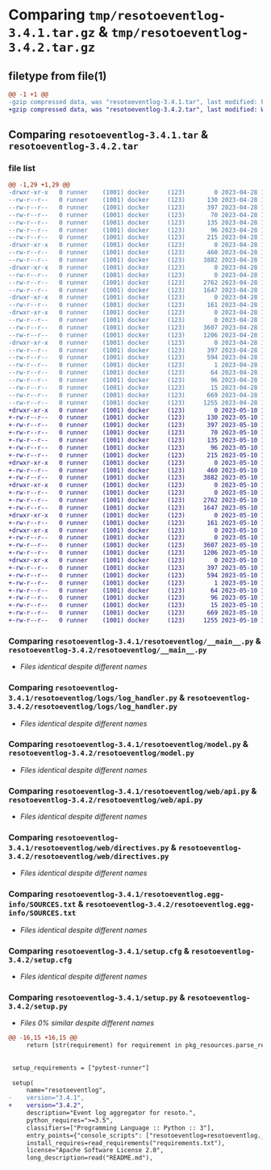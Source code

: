 # Comparing `tmp/resotoeventlog-3.4.1.tar.gz` & `tmp/resotoeventlog-3.4.2.tar.gz`

## filetype from file(1)

```diff
@@ -1 +1 @@
-gzip compressed data, was "resotoeventlog-3.4.1.tar", last modified: Fri Apr 28 15:17:44 2023, max compression
+gzip compressed data, was "resotoeventlog-3.4.2.tar", last modified: Wed May 10 12:23:28 2023, max compression
```

## Comparing `resotoeventlog-3.4.1.tar` & `resotoeventlog-3.4.2.tar`

### file list

```diff
@@ -1,29 +1,29 @@
-drwxr-xr-x   0 runner    (1001) docker     (123)        0 2023-04-28 15:17:44.123533 resotoeventlog-3.4.1/
--rw-r--r--   0 runner    (1001) docker     (123)      130 2023-04-28 15:16:15.000000 resotoeventlog-3.4.1/MANIFEST.in
--rw-r--r--   0 runner    (1001) docker     (123)      397 2023-04-28 15:17:44.123533 resotoeventlog-3.4.1/PKG-INFO
--rw-r--r--   0 runner    (1001) docker     (123)       70 2023-04-28 15:16:15.000000 resotoeventlog-3.4.1/README.md
--rw-r--r--   0 runner    (1001) docker     (123)      135 2023-04-28 15:16:15.000000 resotoeventlog-3.4.1/requirements-dev.txt
--rw-r--r--   0 runner    (1001) docker     (123)       96 2023-04-28 15:16:15.000000 resotoeventlog-3.4.1/requirements-test.txt
--rw-r--r--   0 runner    (1001) docker     (123)      215 2023-04-28 15:16:15.000000 resotoeventlog-3.4.1/requirements.txt
-drwxr-xr-x   0 runner    (1001) docker     (123)        0 2023-04-28 15:17:44.123533 resotoeventlog-3.4.1/resotoeventlog/
--rw-r--r--   0 runner    (1001) docker     (123)      460 2023-04-28 15:16:15.000000 resotoeventlog-3.4.1/resotoeventlog/__init__.py
--rw-r--r--   0 runner    (1001) docker     (123)     3882 2023-04-28 15:16:15.000000 resotoeventlog-3.4.1/resotoeventlog/__main__.py
-drwxr-xr-x   0 runner    (1001) docker     (123)        0 2023-04-28 15:17:44.123533 resotoeventlog-3.4.1/resotoeventlog/logs/
--rw-r--r--   0 runner    (1001) docker     (123)        0 2023-04-28 15:16:15.000000 resotoeventlog-3.4.1/resotoeventlog/logs/__init__.py
--rw-r--r--   0 runner    (1001) docker     (123)     2762 2023-04-28 15:16:15.000000 resotoeventlog-3.4.1/resotoeventlog/logs/log_handler.py
--rw-r--r--   0 runner    (1001) docker     (123)     1647 2023-04-28 15:16:15.000000 resotoeventlog-3.4.1/resotoeventlog/model.py
-drwxr-xr-x   0 runner    (1001) docker     (123)        0 2023-04-28 15:17:44.123533 resotoeventlog-3.4.1/resotoeventlog/ui/
--rw-r--r--   0 runner    (1001) docker     (123)      161 2023-04-28 15:16:15.000000 resotoeventlog-3.4.1/resotoeventlog/ui/index.html
-drwxr-xr-x   0 runner    (1001) docker     (123)        0 2023-04-28 15:17:44.123533 resotoeventlog-3.4.1/resotoeventlog/web/
--rw-r--r--   0 runner    (1001) docker     (123)        0 2023-04-28 15:16:15.000000 resotoeventlog-3.4.1/resotoeventlog/web/__init__.py
--rw-r--r--   0 runner    (1001) docker     (123)     3607 2023-04-28 15:16:15.000000 resotoeventlog-3.4.1/resotoeventlog/web/api.py
--rw-r--r--   0 runner    (1001) docker     (123)     1206 2023-04-28 15:16:15.000000 resotoeventlog-3.4.1/resotoeventlog/web/directives.py
-drwxr-xr-x   0 runner    (1001) docker     (123)        0 2023-04-28 15:17:44.123533 resotoeventlog-3.4.1/resotoeventlog.egg-info/
--rw-r--r--   0 runner    (1001) docker     (123)      397 2023-04-28 15:17:44.000000 resotoeventlog-3.4.1/resotoeventlog.egg-info/PKG-INFO
--rw-r--r--   0 runner    (1001) docker     (123)      594 2023-04-28 15:17:44.000000 resotoeventlog-3.4.1/resotoeventlog.egg-info/SOURCES.txt
--rw-r--r--   0 runner    (1001) docker     (123)        1 2023-04-28 15:17:44.000000 resotoeventlog-3.4.1/resotoeventlog.egg-info/dependency_links.txt
--rw-r--r--   0 runner    (1001) docker     (123)       64 2023-04-28 15:17:44.000000 resotoeventlog-3.4.1/resotoeventlog.egg-info/entry_points.txt
--rw-r--r--   0 runner    (1001) docker     (123)       96 2023-04-28 15:17:44.000000 resotoeventlog-3.4.1/resotoeventlog.egg-info/requires.txt
--rw-r--r--   0 runner    (1001) docker     (123)       15 2023-04-28 15:17:44.000000 resotoeventlog-3.4.1/resotoeventlog.egg-info/top_level.txt
--rw-r--r--   0 runner    (1001) docker     (123)      669 2023-04-28 15:17:44.127533 resotoeventlog-3.4.1/setup.cfg
--rw-r--r--   0 runner    (1001) docker     (123)     1255 2023-04-28 15:16:15.000000 resotoeventlog-3.4.1/setup.py
+drwxr-xr-x   0 runner    (1001) docker     (123)        0 2023-05-10 12:23:28.409411 resotoeventlog-3.4.2/
+-rw-r--r--   0 runner    (1001) docker     (123)      130 2023-05-10 12:22:01.000000 resotoeventlog-3.4.2/MANIFEST.in
+-rw-r--r--   0 runner    (1001) docker     (123)      397 2023-05-10 12:23:28.409411 resotoeventlog-3.4.2/PKG-INFO
+-rw-r--r--   0 runner    (1001) docker     (123)       70 2023-05-10 12:22:01.000000 resotoeventlog-3.4.2/README.md
+-rw-r--r--   0 runner    (1001) docker     (123)      135 2023-05-10 12:22:01.000000 resotoeventlog-3.4.2/requirements-dev.txt
+-rw-r--r--   0 runner    (1001) docker     (123)       96 2023-05-10 12:22:01.000000 resotoeventlog-3.4.2/requirements-test.txt
+-rw-r--r--   0 runner    (1001) docker     (123)      215 2023-05-10 12:22:01.000000 resotoeventlog-3.4.2/requirements.txt
+drwxr-xr-x   0 runner    (1001) docker     (123)        0 2023-05-10 12:23:28.409411 resotoeventlog-3.4.2/resotoeventlog/
+-rw-r--r--   0 runner    (1001) docker     (123)      460 2023-05-10 12:22:01.000000 resotoeventlog-3.4.2/resotoeventlog/__init__.py
+-rw-r--r--   0 runner    (1001) docker     (123)     3882 2023-05-10 12:22:01.000000 resotoeventlog-3.4.2/resotoeventlog/__main__.py
+drwxr-xr-x   0 runner    (1001) docker     (123)        0 2023-05-10 12:23:28.409411 resotoeventlog-3.4.2/resotoeventlog/logs/
+-rw-r--r--   0 runner    (1001) docker     (123)        0 2023-05-10 12:22:01.000000 resotoeventlog-3.4.2/resotoeventlog/logs/__init__.py
+-rw-r--r--   0 runner    (1001) docker     (123)     2762 2023-05-10 12:22:01.000000 resotoeventlog-3.4.2/resotoeventlog/logs/log_handler.py
+-rw-r--r--   0 runner    (1001) docker     (123)     1647 2023-05-10 12:22:01.000000 resotoeventlog-3.4.2/resotoeventlog/model.py
+drwxr-xr-x   0 runner    (1001) docker     (123)        0 2023-05-10 12:23:28.409411 resotoeventlog-3.4.2/resotoeventlog/ui/
+-rw-r--r--   0 runner    (1001) docker     (123)      161 2023-05-10 12:22:01.000000 resotoeventlog-3.4.2/resotoeventlog/ui/index.html
+drwxr-xr-x   0 runner    (1001) docker     (123)        0 2023-05-10 12:23:28.409411 resotoeventlog-3.4.2/resotoeventlog/web/
+-rw-r--r--   0 runner    (1001) docker     (123)        0 2023-05-10 12:22:01.000000 resotoeventlog-3.4.2/resotoeventlog/web/__init__.py
+-rw-r--r--   0 runner    (1001) docker     (123)     3607 2023-05-10 12:22:01.000000 resotoeventlog-3.4.2/resotoeventlog/web/api.py
+-rw-r--r--   0 runner    (1001) docker     (123)     1206 2023-05-10 12:22:01.000000 resotoeventlog-3.4.2/resotoeventlog/web/directives.py
+drwxr-xr-x   0 runner    (1001) docker     (123)        0 2023-05-10 12:23:28.409411 resotoeventlog-3.4.2/resotoeventlog.egg-info/
+-rw-r--r--   0 runner    (1001) docker     (123)      397 2023-05-10 12:23:28.000000 resotoeventlog-3.4.2/resotoeventlog.egg-info/PKG-INFO
+-rw-r--r--   0 runner    (1001) docker     (123)      594 2023-05-10 12:23:28.000000 resotoeventlog-3.4.2/resotoeventlog.egg-info/SOURCES.txt
+-rw-r--r--   0 runner    (1001) docker     (123)        1 2023-05-10 12:23:28.000000 resotoeventlog-3.4.2/resotoeventlog.egg-info/dependency_links.txt
+-rw-r--r--   0 runner    (1001) docker     (123)       64 2023-05-10 12:23:28.000000 resotoeventlog-3.4.2/resotoeventlog.egg-info/entry_points.txt
+-rw-r--r--   0 runner    (1001) docker     (123)       96 2023-05-10 12:23:28.000000 resotoeventlog-3.4.2/resotoeventlog.egg-info/requires.txt
+-rw-r--r--   0 runner    (1001) docker     (123)       15 2023-05-10 12:23:28.000000 resotoeventlog-3.4.2/resotoeventlog.egg-info/top_level.txt
+-rw-r--r--   0 runner    (1001) docker     (123)      669 2023-05-10 12:23:28.409411 resotoeventlog-3.4.2/setup.cfg
+-rw-r--r--   0 runner    (1001) docker     (123)     1255 2023-05-10 12:22:01.000000 resotoeventlog-3.4.2/setup.py
```

### Comparing `resotoeventlog-3.4.1/resotoeventlog/__main__.py` & `resotoeventlog-3.4.2/resotoeventlog/__main__.py`

 * *Files identical despite different names*

### Comparing `resotoeventlog-3.4.1/resotoeventlog/logs/log_handler.py` & `resotoeventlog-3.4.2/resotoeventlog/logs/log_handler.py`

 * *Files identical despite different names*

### Comparing `resotoeventlog-3.4.1/resotoeventlog/model.py` & `resotoeventlog-3.4.2/resotoeventlog/model.py`

 * *Files identical despite different names*

### Comparing `resotoeventlog-3.4.1/resotoeventlog/web/api.py` & `resotoeventlog-3.4.2/resotoeventlog/web/api.py`

 * *Files identical despite different names*

### Comparing `resotoeventlog-3.4.1/resotoeventlog/web/directives.py` & `resotoeventlog-3.4.2/resotoeventlog/web/directives.py`

 * *Files identical despite different names*

### Comparing `resotoeventlog-3.4.1/resotoeventlog.egg-info/SOURCES.txt` & `resotoeventlog-3.4.2/resotoeventlog.egg-info/SOURCES.txt`

 * *Files identical despite different names*

### Comparing `resotoeventlog-3.4.1/setup.cfg` & `resotoeventlog-3.4.2/setup.cfg`

 * *Files identical despite different names*

### Comparing `resotoeventlog-3.4.1/setup.py` & `resotoeventlog-3.4.2/setup.py`

 * *Files 0% similar despite different names*

```diff
@@ -16,15 +16,15 @@
     return [str(requirement) for requirement in pkg_resources.parse_requirements(read(fname))]
 
 
 setup_requirements = ["pytest-runner"]
 
 setup(
     name="resotoeventlog",
-    version="3.4.1",
+    version="3.4.2",
     description="Event log aggregator for resoto.",
     python_requires=">=3.5",
     classifiers=["Programming Language :: Python :: 3"],
     entry_points={"console_scripts": ["resotoeventlog=resotoeventlog.__main__:main"]},
     install_requires=read_requirements("requirements.txt"),
     license="Apache Software License 2.0",
     long_description=read("README.md"),
```

